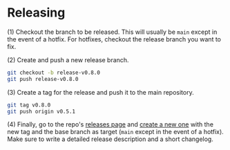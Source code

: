 # Releasing

(1) Checkout the branch to be released. This will usually be `main` except in the event of a hotfix. For hotfixes, checkout the release branch you want to fix.

(2) Create and push a new release branch.

```sh
git checkout -b release-v0.8.0
git push release-v0.8.0
```

(3) Create a tag for the release and push it to the main repository.

```sh
git tag v0.8.0
git push origin v0.5.1
```

(4) Finally, go to the repo's [releases page](https://github.com/OpenZeppelin/cairo-contracts/releases/) and [create a new one](https://github.com/OpenZeppelin/cairo-contracts/releases/new) with the new tag and the base branch as target (`main` except in the event of a hotfix).
Make sure to write a detailed release description and a short changelog.
